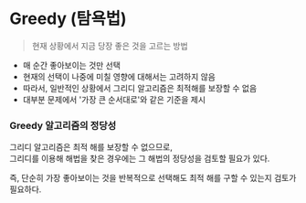 # Greedy (탐욕법)
> 현재 상황에서 지금 당장 좋은 것을 고르는 방법

- 매 순간 좋아보이는 것만 선택
- 현재의 선택이 나중에 미칠 영향에 대해서는 고려하지 않음
- 따라서, 일반적인 상황에서 그리디 알고리즘은 최적해를 보장할 수 없음
- 대부분 문제에서 '가장 큰 순서대로'와 같은 기준을 제시

### Greedy 알고리즘의 정당성
그리디 알고리즘은 최적 해를 보장할 수 없으므로,   
그리디를 이용해 해법을 찾은 경우에는 그 해법의 정당성을 검토할 필요가 있다. 

즉, 단순히 가장 좋아보이는 것을 반복적으로 선택해도 최적 해를 구할 수 있는지 검토가 필요하다.
